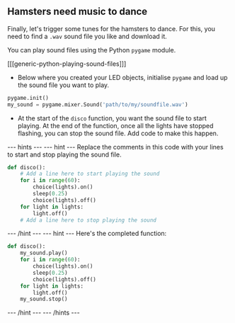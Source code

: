 ## Hamsters need music to dance

Finally, let's trigger some tunes for the hamsters to dance. For this, you need to find a `.wav` sound file you like and download it.

You can play sound files using the Python `pygame` module.

[[[generic-python-playing-sound-files]]]

- Below where you created your LED objects, initialise `pygame` and load up the sound file you want to play.

```python
pygame.init()
my_sound = pygame.mixer.Sound('path/to/my/soundfile.wav')
```

- At the start of the `disco` function, you want the sound file to start playing. At the end of the function, once all the lights have stopped flashing, you can stop the sound file. Add code to make this happen.

--- hints --- --- hint ---
Replace the comments in this code with your lines to start and stop playing the sound file.
```python
def disco():
	# Add a line here to start playing the sound
    for i in range(60):
        choice(lights).on()
        sleep(0.25)
        choice(lights).off()
    for light in lights:
        light.off()
	# Add a line here to stop playing the sound
```
--- /hint --- --- hint ---
Here's the completed function:
```python
def disco():
    my_sound.play()
    for i in range(60):
        choice(lights).on()
        sleep(0.25)
        choice(lights).off()
    for light in lights:
        light.off()
    my_sound.stop()
```
--- /hint --- --- /hints ---
